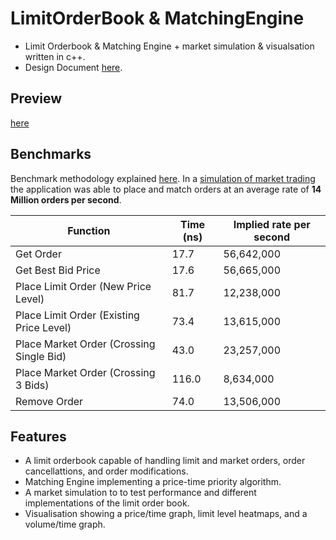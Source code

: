# LimitOrderBook & MatchingEngine
- Limit Orderbook &amp; Matching Engine   + market simulation &amp; visualsation written in c++.
- Design Document [here](https://github.com/jxm35/LimitOrderBook-MatchingEngine/wiki/Design-Document).

## Preview
[here](https://www.youtube.com/watch?v=aIDbPyKnSMg)

## Benchmarks

Benchmark methodology explained [here](https://github.com/jxm35/LimitOrderBook-MatchingEngine/wiki/Design-Document#213-benchmarking).
In a [simulation of market trading](https://github.com/jxm35/LimitOrderBook-MatchingEngine/wiki/Design-Document#23-market-simulation) the application was able to place and match orders at an average rate of <strong>14 Million orders per second</strong>.

| Function | Time (ns) | Implied rate per second |
| --- | --- | --- |
| Get Order | 17.7 | 56,642,000 |
| Get Best Bid Price | 17.6 | 56,665,000 |
| Place Limit Order (New Price Level) | 81.7 | 12,238,000 |
| Place Limit Order (Existing Price Level) | 73.4 | 13,615,000 |
| Place Market Order (Crossing Single Bid) | 43.0 | 23,257,000 |
| Place Market Order (Crossing 3 Bids) | 116.0 | 8,634,000 |
| Remove Order | 74.0 | 13,506,000 |


## Features

- A limit orderbook capable of handling limit and market orders, order cancellattions, and order modifications.
- Matching Engine implementing a price-time priority algorithm.
- A market simulation to to test performance and different implementations of the limit order book.
- Visualisation showing a price/time graph, limit level heatmaps, and a volume/time graph.

